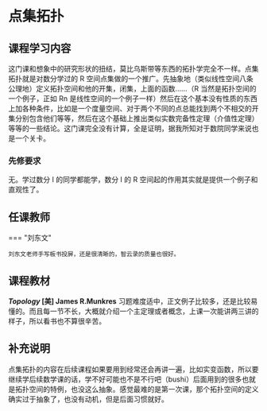 # 点集拓扑

## 课程学习内容

这门课和想象中的研究形状的扭结，莫比乌斯带等东西的拓扑学完全不一样。点集拓扑就是对数分学过的 R 空间点集做的一个推广。先抽象地（类似线性空间八条公理地）定义拓扑空间和他的开集，闭集，上面的函数……（R 当然是拓扑空间的一个例子，正如 Rn 是线性空间的一个例子一样）然后在这个基本没有性质的东西上加各种条件，比如是一个度量空间、对于两个不同的点总能找到两个不相交的开集分别包含他们等等，然后在这个基础上推出类似实数完备性定理（介值性定理）等等的一些结论。这门课完全没有计算，全是证明，据我所知对于数院同学来说也是一个关卡。

### 先修要求

无。学过数分 I 的同学都能学，数分 I 的 R 空间起的作用其实就是提供一个例子和直观性了。

## 任课教师

=== "刘东文"

    刘东文老师手写板书投屏，还是很清晰的，智云录的质量也很好。


## 课程教材

***Topology* [美] James R.Munkres**
习题难度适中，正文例子比较多，还是比较易懂的。而且每一节不长，大概就介绍一个主定理或者概念，上课一次能讲两三讲的样子，所以看书也不算很辛苦。


## 补充说明

点集拓扑的内容在后续课程如果要用到经常还会再讲一遍，比如实变函数，所以要继续学后续数学课的话，学不好可能也不是不行吧（bushi）后面用到的很多也就是拓扑空间的特例，也没这么抽象。感觉最难的是第一次课，那个拓扑空间的定义确实过于抽象了，也没有动机，但是后面习惯就好。
